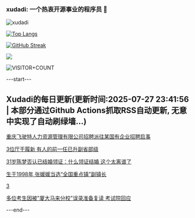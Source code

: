 ### xudadi: 一个热衷开源事业的程序员 👋

![xudadi](https://github-readme-stats-git-masterorgs-github-readme-stats-team.vercel.app/api?username=xudadi)

[![Top Langs](https://github-readme-stats.vercel.app/api/top-langs/?username=xudadi)](https://github.com/anuraghazra/github-readme-stats)

[![GitHub Streak](https://streak-stats.demolab.com?user=xudadi&locale=zh_Hans)](https://git.io/streak-stats)

![](https://raw.githubusercontent.com/xudadi/xudadi/main/assets/github-contribution-grid-snake.svg)

![VISITOR+COUNT](https://komarev.com/ghpvc/?username=xudadi&label=VISITOR+COUNT)


---start---

## Xudadi的每日更新(更新时间:2025-07-27 23:41:56 | 本部分通过Github Actions抓取RSS自动更新, 无意中实现了自动刷绿墙...)

[重庆飞驶特人力资源管理有限公司招聘派往某国有企业招聘启事](https://www.gongkaoleida.com/article/2533057)

[3位厅干履新 有人的前一任已升副省部级](https://m.163.com/news/article/K5GDBVDQ0530JPVV.html)

[31岁陈梦否认已结婚领证：什么领证结婚 这个太离谱了](https://m.163.com/news/article/K5G66LDL05149FJ6.html)

[生于1998年 张媛媛当选“全国重点镇”副镇长](https://m.163.com/news/article/K5G60EEB0001899O.html)

[3](https://m.163.com/touch/news/sub/domestic)

[多位考生因被"厦大马来分校"误录准备复读 考试院回应](https://m.163.com/news/article/K5G2GLUV053469LG.html)

---end---
